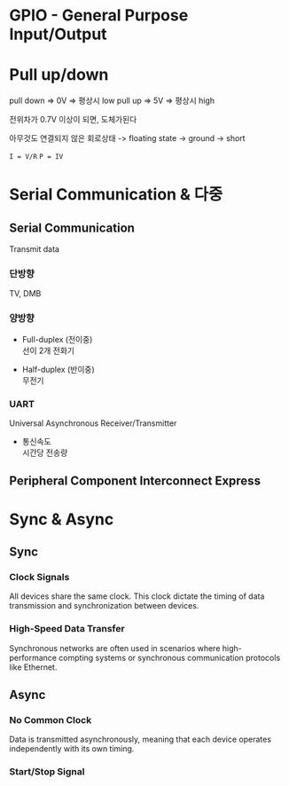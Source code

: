 # GPIO - General Purpose Input/Output

# Pull up/down

pull down => 0V => 평상시 low
pull up => 5V => 평상시 high

전위차가 0.7V 이상이 되면, 도체가된다

아무것도 연결되지 않은 회로상태 -> floating state -> ground -> short

`I = V/R`
`P = IV`

# Serial Communication & 다중

## Serial Communication

Transmit data

### 단방향

TV, DMB

### 양방향

- Full-duplex (전이중)  
  선이 2개
  전화기

- Half-duplex (반이중)  
  무전기

### UART

Universal Asynchronous Receiver/Transmitter

- 통신속도  
  시간당 전송량

## Peripheral Component Interconnect Express

# Sync & Async

## Sync

### Clock Signals

All devices share the same clock.
This clock dictate the timing of data transmission and synchronization between devices.

### High-Speed Data Transfer

Synchronous networks are often used in scenarios where
high-performance compting systems or synchronous communication protocols like Ethernet.

## Async

### No Common Clock

Data is transmitted asynchronously, meaning that each device operates independently with its own timing.

### Start/Stop Signal
